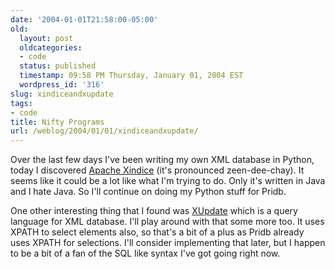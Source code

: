 ```yaml
---
date: '2004-01-01T21:58:00-05:00'
old:
  layout: post
  oldcategories:
  - code
  status: published
  timestamp: 09:58 PM Thursday, January 01, 2004 EST
  wordpress_id: '316'
slug: xindiceandxupdate
tags:
- code
title: Nifty Programs
url: /weblog/2004/01/01/xindiceandxupdate/
---
```


Over the last few days I've been writing my own XML database in Python, today
I discovered [Apache Xindice](http://xml.apache.org/xindice/) (it's
pronounced zeen-dee-chay).  It seems like it could be a lot like what I'm
trying to do.  Only it's written in Java and I hate Java.  So I'll continue
on doing my Python stuff for Pridb.






One other interesting thing that I found was
[XUpdate](http://www.xmldb.org/xupdate/) which is a query language
for XML database.  I'll play around with that some more too.  It uses XPATH
to select elements also, so that's a bit of a plus as Pridb already uses
XPATH for selections.  I'll consider implementing that later, but I happen to
be a bit of a fan of the SQL like syntax I've got going right now.
